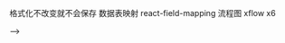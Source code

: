 格式化不改变就不会保存
数据表映射 react-field-mapping
流程图 xflow x6

<!-- <!-x6- https://gitee.com/antv/X6#%E5%BC%80%E6%BA%90%E5%8D%8F%E8%AE%AE --> -->
